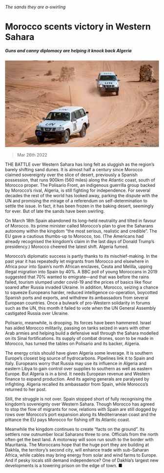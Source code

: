 ###### The sands they are a-swirling

# Morocco scents victory in Western Sahara 

##### Guns and canny diplomacy are helping it knock back Algeria 

![image](images/20220326_map501.jpg) 

> Mar 26th 2022 

THE BATTLE over Western Sahara has long felt as sluggish as the region’s barely shifting sand dunes. It is almost half a century since Morocco claimed sovereignty over the slice of desert, previously a Spanish possession, that runs 900km (560 miles) along the Atlantic coast, south of Morocco proper. The Polisario Front, an indigenous guerrilla group backed by Morocco’s rival, Algeria, is still fighting for independence. For several decades the rest of the world has looked away, parking the dispute with the UN and promising the mirage of a referendum on self-determination to settle the issue. In fact, it has been frozen in the baking desert, seemingly for ever. But of late the sands have been swirling.

On March 18th Spain abandoned its long-held neutrality and tilted in favour of Morocco. Its prime minister called Morocco’s plan to give the Saharans autonomy within the kingdom “the most serious, realistic and credible”. The EU gave a cautious thumbs-up to Morocco, too. (The Americans had already recognised the kingdom’s claim in the last days of Donald Trump’s presidency.) Morocco cheered the latest shift. Algeria fumed.


Morocco’s diplomatic success is partly thanks to its mischief-making. In the past year it has repeatedly let migrants from Morocco and elsewhere in Africa pour into Spain’s north African enclaves, Ceuta and Melilla, upping illegal migration into Spain by 40%. A BBC poll of young Moroccans in 2019 suggested that 70% wanted to emigrate—and that was before the rains failed, tourism slumped under covid-19 and the prices of basics like flour soared after Russia invaded Ukraine. In addition, Morocco, seizing a chance to squeeze Europeans harder, reduced intelligence co-operation, boycotted Spanish ports and exports, and withdrew its ambassadors from several European countries. Once a bulwark of pro-Western solidarity in forums such as the UN, this month it failed to vote when the UN General Assembly castigated Russia over Ukraine.

Polisario, meanwhile, is drooping. Its forces have been hammered. Israel has aided Morocco militarily, passing on tanks seized in wars with other Arab armies and helping build a defensive wall through the Sahara modelled on its Sinai fortifications. Its supply of combat drones, soon to be made in Morocco, has turned the tables on Polisario and its backer, Algeria.

The energy crisis should have given Algeria some leverage. It is southern Europe’s closest big source of hydrocarbons. Pipelines link it to Spain and Italy. Europeans worry that Russia may use its influence in Algeria and eastern Libya to gain control over supplies to southern as well as eastern Europe. But Algeria is in a bind. It needs European revenue and Western finance to expand production. And its ageing generals are paralysed by infighting. Algeria recalled its ambassador from Spain, while Morocco’s returned to her post.

Still, the struggle is not over. Spain stopped short of fully recognising the kingdom’s sovereignty over Western Sahara. Though Morocco has agreed to stop the flow of migrants for now, relations with Spain are still dogged by rows over Morocco’s port expansion along its Mediterranean coast and the pittance the EU pays Morocco for fishing off its Atlantic coast.

Meanwhile the kingdom continues to create “facts on the ground”. Its settlers now outnumber local Saharans three to one. Officials from the north often get the best land. A motorway will soon run south to the border with Mauritania. The Moroccans hope that the huge port they are building at Dakhla, the territory’s second city, will enhance trade with sub-Saharan Africa, while cables may bring energy from solar and wind farms to Europe. And if pesky locals still demand independence? One of Dakhla’s largest new developments is a towering prison on the edge of town. ■

